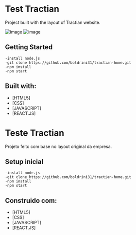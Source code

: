 # Test Tractian

Project built with the layout of Tractian website.

![image](https://user-images.githubusercontent.com/55517390/134218921-f197d173-4f72-48a1-8c52-5b21568070c2.png)
![image](https://user-images.githubusercontent.com/55517390/134219151-0ea98bc2-3ee4-4cba-8262-ff923443305e.png)


## Getting Started

```
-install node.js
-git clone https://github.com/boldrini31/tractian-home.git
-npm install
-npm start
```

## Built with:

* [HTML5]
* [CSS]
* [JAVASCRIPT]
* [REACT.JS]

# Teste Tractian

Projeto feito com base no layout original da empresa.

## Setup inicial

```
-install node.js
-git clone https://github.com/boldrini31/tractian-home.git
-npm install
-npm start
```

## Construido com:

* [HTML5]
* [CSS]
* [JAVASCRIPT]
* [REACT.JS]
